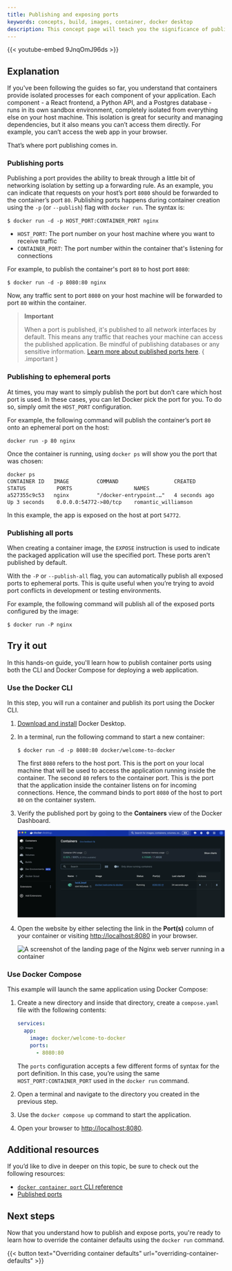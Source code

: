 ```yaml
---
title: Publishing and exposing ports
keywords: concepts, build, images, container, docker desktop
description: This concept page will teach you the significance of publishing and exposing ports in Docker 
---
```


{{< youtube-embed 9JnqOmJ96ds >}}

## Explanation

If you've been following the guides so far, you understand that containers provide isolated processes for each component of your application. Each component - a React frontend, a Python API, and a Postgres database - runs in its own sandbox environment, completely isolated from everything else on your host machine. This isolation is great for security and managing dependencies, but it also means you can’t access them directly. For example, you can’t access the web app in your browser.

That’s where port publishing comes in.

### Publishing ports

Publishing a port provides the ability to break through a little bit of networking isolation by setting up a forwarding rule. As an example, you can indicate that requests on your host’s port `8080` should be forwarded to the container’s port `80`. Publishing ports happens during container creation using the `-p` (or `--publish`) flag with `docker run`. The syntax is:

```console
$ docker run -d -p HOST_PORT:CONTAINER_PORT nginx
```

- `HOST_PORT`: The port number on your host machine where you want to receive traffic
- `CONTAINER_PORT`: The port number within the container that's listening for connections

For example, to publish the container's port `80` to host port `8080`:

```console
$ docker run -d -p 8080:80 nginx
```

Now, any traffic sent to port `8080` on your host machine will be forwarded to port `80` within the container.

> **Important**
>
> When a port is published, it's published to all network interfaces by default. This means any traffic that reaches your machine can access the published application. Be mindful of publishing databases or any sensitive information. [Learn more about published ports here](https://docs.docker.com/network/#published-ports).
{ .important }

### Publishing to ephemeral ports

At times, you may want to simply publish the port but don’t care which host port is used. In these cases, you can let Docker pick the port for you. To do so, simply omit the `HOST_PORT` configuration. 

For example, the following command will publish the container’s port `80` onto an ephemeral port on the host:

```console
docker run -p 80 nginx
```
 
Once the container is running, using `docker ps` will show you the port that was chosen:

```console
docker ps
CONTAINER ID   IMAGE         COMMAND                  CREATED          STATUS          PORTS                    NAMES
a527355c9c53   nginx         "/docker-entrypoint.…"   4 seconds ago    Up 3 seconds    0.0.0.0:54772->80/tcp    romantic_williamson
```

In this example, the app is exposed on the host at port `54772`.

### Publishing all ports

When creating a container image, the `EXPOSE` instruction is used to indicate the packaged application will use the specified port. These ports aren't published by default. 

With the `-P` or `--publish-all` flag, you can automatically publish all exposed ports to ephemeral ports. This is quite useful when you’re trying to avoid port conflicts in development or testing environments.

For example, the following command will publish all of the exposed ports configured by the image:

```console
$ docker run -P nginx
```

## Try it out

In this hands-on guide, you'll learn how to publish container ports using both the CLI and Docker Compose for deploying a web application.

### Use the Docker CLI

In this step, you will run a container and publish its port using the Docker CLI.

1. [Download and install](/get-docker/) Docker Desktop.

2. In a terminal, run the following command to start a new container:

    ```console
    $ docker run -d -p 8080:80 docker/welcome-to-docker
    ```

    The first `8080` refers to the host port. This is the port on your local machine that will be used to access the application running inside the container. The second `80` refers to the container port. This is the port that the application inside the container listens on for incoming connections. Hence, the command binds to port `8080` of the host to port `80` on the container system.

3. Verify the published port by going to the **Containers** view of the Docker Dashboard.

   ![A screenshot of Docker dashboard showing the published port](images/published-ports.webp?w=5000&border=true)

4. Open the website by either selecting the link in the **Port(s)** column of your container or visiting [http://localhost:8080](http://localhost:8080) in your browser.

   ![A screenshot of the landing page of the Nginx web server running in a container](/guides/docker-concepts/the-basics/images/access-the-frontend.webp?border=true)


### Use Docker Compose

This example will launch the same application using Docker Compose:

1. Create a new directory and inside that directory, create a `compose.yaml` file with the following contents:

    ```yaml {hl_lines=[4,5]}
    services:
      app:
        image: docker/welcome-to-docker
        ports:
          - 8080:80
    ```

    The `ports` configuration accepts a few different forms of syntax for the port definition. In this case, you’re using the same `HOST_PORT:CONTAINER_PORT` used in the `docker run` command.

2. Open a terminal and navigate to the directory you created in the previous step.

3. Use the `docker compose up` command to start the application. 

4. Open your browser to [http://localhost:8080](http://localhost:8080).

## Additional resources

If you’d like to dive in deeper on this topic, be sure to check out the following resources:

* [`docker container port` CLI reference](/reference/cli/docker/container/port/)
* [Published ports](/network/#published-ports)

## Next steps

Now that you understand how to publish and expose ports, you're ready to learn how to override the container defaults using the `docker run` command.

{{< button text="Overriding container defaults" url="overriding-container-defaults" >}}

